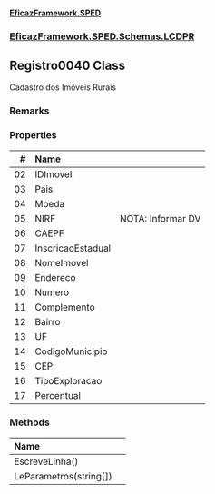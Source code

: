 #### [EficazFramework.SPED](EficazFrameworkSPED.md 'EficazFramework SPED')
### [EficazFramework.SPED.Schemas.LCDPR](EficazFramework.SPED.Schemas.LCDPR.md 'EficazFramework.SPED.Schemas.LCDPR')

## Registro0040 Class

Cadastro dos Imóveis Rurais

### Remarks
### Properties

| # | Name | |
| ---: | :--- | :--- |
| 02 | IDImovel |  |
| 03 | Pais |  |
| 04 | Moeda |  |
| 05 | NIRF | NOTA: Informar DV |
| 06 | CAEPF |  |
| 07 | InscricaoEstadual |  |
| 08 | NomeImovel |  |
| 09 | Endereco |  |
| 10 | Numero |  |
| 11 | Complemento |  |
| 12 | Bairro |  |
| 13 | UF |  |
| 14 | CodigoMunicipio |  |
| 15 | CEP |  |
| 16 | TipoExploracao |  |
| 17 | Percentual |  |
### Methods

| Name | |
| :--- | :--- |
| EscreveLinha() |  |
| LeParametros(string[]) |  |
